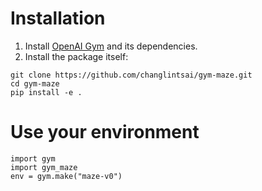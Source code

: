 # Installation

1. Install [OpenAI Gym](https://github.com/openai/gym) and its dependencies.
2. Install the package itself:
```
git clone https://github.com/changlintsai/gym-maze.git
cd gym-maze
pip install -e .
```

# Use your environment

```
import gym
import gym_maze
env = gym.make("maze-v0")
```
